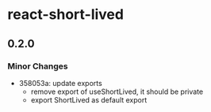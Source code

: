# react-short-lived

## 0.2.0
### Minor Changes

- 358053a: update exports
  - remove export of useShortLived, it should be private
  - export ShortLived as default export
